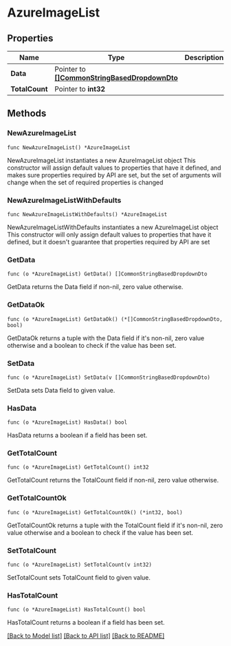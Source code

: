 # AzureImageList

## Properties

Name | Type | Description | Notes
------------ | ------------- | ------------- | -------------
**Data** | Pointer to [**[]CommonStringBasedDropdownDto**](CommonStringBasedDropdownDto.md) |  | [optional] 
**TotalCount** | Pointer to **int32** |  | [optional] 

## Methods

### NewAzureImageList

`func NewAzureImageList() *AzureImageList`

NewAzureImageList instantiates a new AzureImageList object
This constructor will assign default values to properties that have it defined,
and makes sure properties required by API are set, but the set of arguments
will change when the set of required properties is changed

### NewAzureImageListWithDefaults

`func NewAzureImageListWithDefaults() *AzureImageList`

NewAzureImageListWithDefaults instantiates a new AzureImageList object
This constructor will only assign default values to properties that have it defined,
but it doesn't guarantee that properties required by API are set

### GetData

`func (o *AzureImageList) GetData() []CommonStringBasedDropdownDto`

GetData returns the Data field if non-nil, zero value otherwise.

### GetDataOk

`func (o *AzureImageList) GetDataOk() (*[]CommonStringBasedDropdownDto, bool)`

GetDataOk returns a tuple with the Data field if it's non-nil, zero value otherwise
and a boolean to check if the value has been set.

### SetData

`func (o *AzureImageList) SetData(v []CommonStringBasedDropdownDto)`

SetData sets Data field to given value.

### HasData

`func (o *AzureImageList) HasData() bool`

HasData returns a boolean if a field has been set.

### GetTotalCount

`func (o *AzureImageList) GetTotalCount() int32`

GetTotalCount returns the TotalCount field if non-nil, zero value otherwise.

### GetTotalCountOk

`func (o *AzureImageList) GetTotalCountOk() (*int32, bool)`

GetTotalCountOk returns a tuple with the TotalCount field if it's non-nil, zero value otherwise
and a boolean to check if the value has been set.

### SetTotalCount

`func (o *AzureImageList) SetTotalCount(v int32)`

SetTotalCount sets TotalCount field to given value.

### HasTotalCount

`func (o *AzureImageList) HasTotalCount() bool`

HasTotalCount returns a boolean if a field has been set.


[[Back to Model list]](../README.md#documentation-for-models) [[Back to API list]](../README.md#documentation-for-api-endpoints) [[Back to README]](../README.md)



